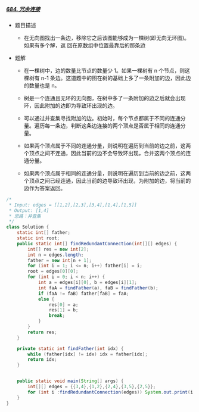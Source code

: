 ##### [684. 冗余连接](https://leetcode.cn/problems/redundant-connection)

- 题目描述
  - 在无向图找出一条边，移除它之后该图能够成为一棵树(即无向无环图)。如果有多个解，返 回在原数组中位置最靠后的那条边

- 题解
  - 在一棵树中，边的数量比节点的数量少 1。如果一棵树有 n 个节点，则这棵树有 n-1 条边。这道题中的图在树的基础上多了一条附加的边，因此边的数量也是 n。
  - 树是一个连通且无环的无向图，在树中多了一条附加的边之后就会出现环，因此附加的边即为导致环出现的边。

  - 可以通过并查集寻找附加的边。初始时，每个节点都属于不同的连通分量。遍历每一条边，判断这条边连接的两个顶点是否属于相同的连通分量。

  - 如果两个顶点属于不同的连通分量，则说明在遍历到当前的边之前，这两个顶点之间不连通，因此当前的边不会导致环出现，合并这两个顶点的连通分量。

  - 如果两个顶点属于相同的连通分量，则说明在遍历到当前的边之前，这两个顶点之间已经连通，因此当前的边导致环出现，为附加的边，将当前的边作为答案返回。

```java
/*
 * Input: edges = [[1,2],[2,3],[3,4],[1,4],[1,5]]
 * Output: [1,4]
 * 思路：并查集
 */
class Solution {
    static int[] father;
    static int root;
    public static int[] findRedundantConnection(int[][] edges) {
        int[] res = new int[2];
        int n = edges.length;
        father = new int[n + 1];
        for (int i = 1; i <= n; i++) father[i] = i;
        root = edges[0][0];
        for (int i = 0; i < n; i++) {
            int a = edges[i][0], b = edges[i][1];
            int faA = findFather(a), faB = findFather(b);
            if (faA != faB) father[faB] = faA;
            else {
                res[0] = a;
                res[1] = b;
                break;
            }
        }
        return res;
    }

    private static int findFather(int idx) {
        while (father[idx] != idx) idx = father[idx];
        return idx;
    }


    public static void main(String[] args) {
        int[][] edges = {{3,4},{1,2},{2,4},{3,5},{2,5}};
        for (int i :findRedundantConnection(edges)) System.out.print(i + " ");
    }
}
```

